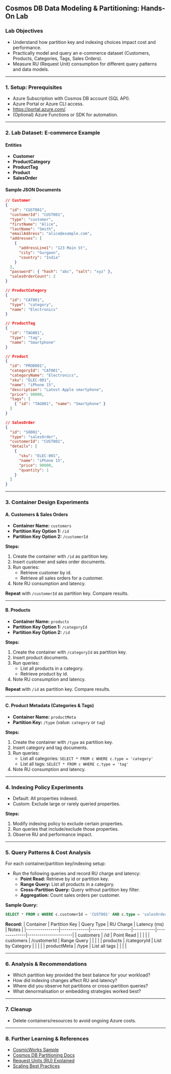 ## Cosmos DB Data Modeling & Partitioning: Hands-On Lab

### Lab Objectives

- Understand how partition key and indexing choices impact cost and performance.
- Practically model and query an e-commerce dataset (Customers, Products, Categories, Tags, Sales Orders).
- Measure RU (Request Unit) consumption for different query patterns and data models.

---

### 1. **Setup: Prerequisites**

- Azure Subscription with Cosmos DB account (SQL API).
- Azure Portal or Azure CLI access.
- https://portal.azure.com/.
- (Optional) Azure Functions or SDK for automation.

---

### 2. **Lab Dataset: E-commerce Example**

#### **Entities**

- **Customer**
- **ProductCategory**
- **ProductTag**
- **Product**
- **SalesOrder**

#### **Sample JSON Documents**

```json
// Customer
{
  "id": "CUST001",
  "customerId": "CUST001",
  "type": "customer",
  "firstName": "Alice",
  "lastName": "Smith",
  "emailAddress": "alice@example.com",
  "addresses": [
    {
      "addressLine1": "123 Main St",
      "city": "Gurgaon",
      "country": "India"
    }
  ],
  "password": { "hash": "abc", "salt": "xyz" },
  "salesOrderCount": 2
}

// ProductCategory
{
  "id": "CAT001",
  "type": "category",
  "name": "Electronics"
}

// ProductTag
{
  "id": "TAG001",
  "type": "tag",
  "name": "Smartphone"
}

// Product
{
  "id": "PROD001",
  "categoryId": "CAT001",
  "categoryName": "Electronics",
  "sku": "ELEC-001",
  "name": "iPhone 15",
  "description": "Latest Apple smartphone",
  "price": 90000,
  "tags": [
    { "id": "TAG001", "name": "Smartphone" }
  ]
}

// SalesOrder
{
  "id": "SO001",
  "type": "salesOrder",
  "customerId": "CUST001",
  "details": [
    {
      "sku": "ELEC-001",
      "name": "iPhone 15",
      "price": 90000,
      "quantity": 1
    }
  ]
}
```

---

### 3. **Container Design Experiments**

#### **A. Customers & Sales Orders**

- **Container Name:** `customers`
- **Partition Key Option 1:** `/id`
- **Partition Key Option 2:** `/customerId`

**Steps:**
1. Create the container with `/id` as partition key.
2. Insert customer and sales order documents.
3. Run queries:
   - Retrieve customer by id.
   - Retrieve all sales orders for a customer.
4. Note RU consumption and latency.

**Repeat** with `/customerId` as partition key. Compare results.

---

#### **B. Products**

- **Container Name:** `products`
- **Partition Key Option 1:** `/categoryId`
- **Partition Key Option 2:** `/id`

**Steps:**
1. Create the container with `/categoryId` as partition key.
2. Insert product documents.
3. Run queries:
   - List all products in a category.
   - Retrieve product by id.
4. Note RU consumption and latency.

**Repeat** with `/id` as partition key. Compare results.

---

#### **C. Product Metadata (Categories & Tags)**

- **Container Name:** `productMeta`
- **Partition Key:** `/type` (value: `category` or `tag`)

**Steps:**
1. Create the container with `/type` as partition key.
2. Insert category and tag documents.
3. Run queries:
   - List all categories: `SELECT * FROM c WHERE c.type = 'category'`
   - List all tags: `SELECT * FROM c WHERE c.type = 'tag'`
4. Note RU consumption and latency.

---

### 4. **Indexing Policy Experiments**

- Default: All properties indexed.
- Custom: Exclude large or rarely queried properties.

**Steps:**
1. Modify indexing policy to exclude certain properties.
2. Run queries that include/exclude those properties.
3. Observe RU and performance impact.

---

### 5. **Query Patterns & Cost Analysis**

For each container/partition key/indexing setup:

- Run the following queries and record RU charge and latency:
  - **Point Read:** Retrieve by id or partition key.
  - **Range Query:** List all products in a category.
  - **Cross-Partition Query:** Query without partition key filter.
  - **Aggregation:** Count sales orders per customer.

**Sample Query:**
```sql
SELECT * FROM c WHERE c.customerId = 'CUST001' AND c.type = 'salesOrder'
```

**Record:**
| Container      | Partition Key | Query Type         | RU Charge | Latency (ms) | Notes                |
|----------------|--------------|--------------------|-----------|--------------|----------------------|
| customers      | /id          | Point Read         |           |              |                      |
| customers      | /customerId  | Range Query        |           |              |                      |
| products       | /categoryId  | List by Category   |           |              |                      |
| productMeta    | /type        | List all tags      |           |              |                      |

---

### 6. **Analysis & Recommendations**

- Which partition key provided the best balance for your workload?
- How did indexing changes affect RU and latency?
- Where did you observe hot partitions or cross-partition queries?
- What denormalisation or embedding strategies worked best?

---

### 7. **Cleanup**

- Delete containers/resources to avoid ongoing Azure costs.

---

### 8. **Further Learning & References**

- [CosmicWorks Sample](https://github.com/AzureCosmosDB/CosmicWorks)
- [Cosmos DB Partitioning Docs](https://aka.ms/cosmos-hierarchical-partitioning)
- [Request Units (RU) Explained](https://learn.microsoft.com/en-us/azure/cosmos-db/request-units)
- [Scaling Best Practices](https://learn.microsoft.com/en-us/azure/cosmos-db/scaling-provisioned-throughput-best-practices)

